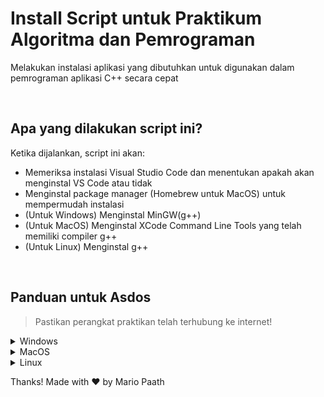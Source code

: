 # Install Script untuk Praktikum Algoritma dan Pemrograman
Melakukan instalasi aplikasi yang dibutuhkan untuk digunakan dalam pemrograman aplikasi C++ secara cepat

<br>

## Apa yang dilakukan script ini?
Ketika dijalankan, script ini akan:
- Memeriksa instalasi Visual Studio Code dan menentukan apakah akan menginstal VS Code atau tidak
- Menginstal package manager (Homebrew untuk MacOS) untuk mempermudah instalasi
- (Untuk Windows) Menginstal MinGW(g++)
- (Untuk MacOS) Menginstal XCode Command Line Tools yang telah memiliki compiler g++
- (Untuk Linux) Menginstal g++

<br>

## Panduan untuk Asdos
> Pastikan perangkat praktikan telah terhubung ke internet!
<details>
<summary>Windows</summary>

<br>

- Download file `cpp-install-win.ps1`
- Pindahkan file tersebut ke `C:\`
- Buka Windows PowerShell sebagai Administrator
- Jalankan:
  ```
  Set-ExecutionPolicy RemoteSigned -Scope CurrentUser
  ```
- `cd` ke direktori di mana file `.ps1` tersebut berada
  ```
  cd C:
  ```
- Jalankan script dengan:
  ```
  ./cpp-install-win.ps1
  ```
- Tunggu hingga instalasi selesai
</details>

<details>
<summary>MacOS</summary>

<br>

- Download file `cpp-install-mac.command`
- Buka aplikasi Terminal di MacOS (Bisa mencarinya dengan membuka Spotlight (Command + Space) dan mencari Terminal)
- `cd` ke folder Downloads dengan:
  ```
  cd Downloads
  ```
- Buat file script tersebut menjadi executable dengan:
  ```
  chmod +x cpp-install-mac.command
  ```
- Jalankan script dengan:
  ```
  ./cpp-install-mac.command
  ```
- Tunggu hingga instalasi selesai
</details>

<details>
<summary>Linux</summary>

<br>

- Download file `cpp-install-linux.sh`
- Buka aplikasi Terminal di Linux
- `cd` ke folder Downloads dengan:
  ```
  cd Downloads
  ```
- Buat file script tersebut menjadi executable dengan:
  ```
  chmod +x cpp-install-linux.sh
  ```
- Jalankan script dengan:
  ```
  ./cpp-install-linux.sh
  ```
- Tunggu hingga instalasi selesai
</details>

Thanks!
Made with ❤️ by Mario Paath